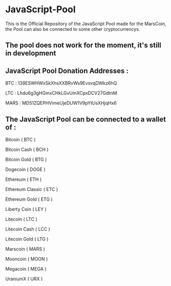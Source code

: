 # JavaScript-Pool

This is the Official Repository of the JavaScript Pool made for the MarsCoin, the Pool can also be connected to some other cryptocurrencys.

## The pool does not work for the moment, it's still in development

## JavaScript Pool Donation Addresses : 

BTC  : 139ESWHWxSkXhsXXBRvWs9EvsvqDWkz6hQ

LTC  : Lhdu6g3gHGmxCHkLGvUmXCpxDCV27GdtnM

MARS : MD51ZQEPHVimeUjeDUW1V9pYtUsXHjqHx6


## The JavaScript Pool can be connected to a wallet of :

Bitcoin ( BTC )

Bitcoin Cash ( BCH )

Bitcoin Gold ( BTG )

Dogecoin ( DOGE )

Ethereum ( ETH )

Ethereum Classic ( ETC )

Ethereum Gold ( ETG )

Liberty Coin ( LEY )

Litecoin ( LTC )

Litecoin Cash ( LCC )

Litecoin Gold ( LTG )

Marscoin ( MARS )

Mooncoin ( MOON )

Megacoin ( MEGA )

UraniumX ( URX )

